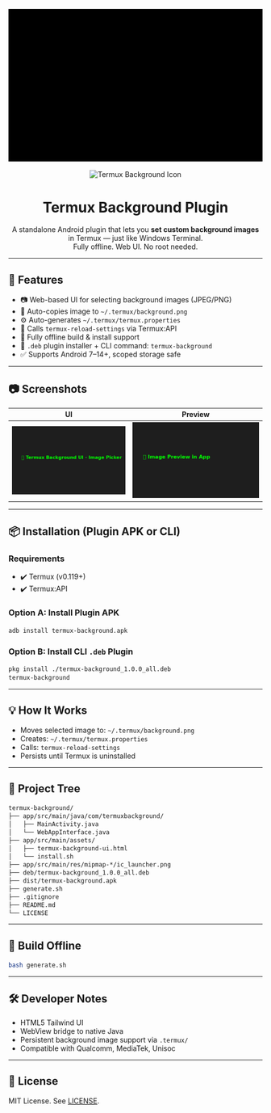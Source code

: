 ![Termux Background Banner](docs/banner.png)

<p align="center">
  <img src="https://raw.githubusercontent.com/YOUR_USERNAME/termux-background/main/app/src/main/res/mipmap-xxxhdpi/ic_launcher.png" width="100" alt="Termux Background Icon">
</p>

<h1 align="center">Termux Background Plugin</h1>

<p align="center">
  A standalone Android plugin that lets you <strong>set custom background images</strong> in Termux — just like Windows Terminal.<br/>
  Fully offline. Web UI. No root needed.
</p>

---

## 🚀 Features

- 📷 Web-based UI for selecting background images (JPEG/PNG)
- 🧠 Auto-copies image to `~/.termux/background.png`
- ⚙️ Auto-generates `~/.termux/termux.properties`
- 🔁 Calls `termux-reload-settings` via Termux:API
- 🔧 Fully offline build & install support
- 🧩 `.deb` plugin installer + CLI command: `termux-background`
- ✅ Supports Android 7–14+, scoped storage safe

---

## 📷 Screenshots

| UI | Preview |
|----|---------|
| ![UI](docs/screenshot-ui.png) | ![Preview](docs/screenshot-preview.png) |

---

## 📦 Installation (Plugin APK or CLI)

### Requirements
- ✔️ Termux (v0.119+)
- ✔️ Termux:API

### Option A: Install Plugin APK

```bash
adb install termux-background.apk
```

### Option B: Install CLI `.deb` Plugin

```bash
pkg install ./termux-background_1.0.0_all.deb
termux-background
```

---

## 💡 How It Works

- Moves selected image to: `~/.termux/background.png`
- Creates: `~/.termux/termux.properties`
- Calls: `termux-reload-settings`
- Persists until Termux is uninstalled

---

## 📁 Project Tree

```
termux-background/
├── app/src/main/java/com/termuxbackground/
│   ├── MainActivity.java
│   └── WebAppInterface.java
├── app/src/main/assets/
│   ├── termux-background-ui.html
│   └── install.sh
├── app/src/main/res/mipmap-*/ic_launcher.png
├── deb/termux-background_1.0.0_all.deb
├── dist/termux-background.apk
├── generate.sh
├── .gitignore
├── README.md
└── LICENSE
```

---

## 🧠 Build Offline

```bash
bash generate.sh
```

---

## 🛠 Developer Notes

- HTML5 Tailwind UI
- WebView bridge to native Java
- Persistent background image support via `.termux/`
- Compatible with Qualcomm, MediaTek, Unisoc

---

## 📜 License

MIT License. See [LICENSE](LICENSE).

